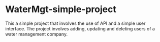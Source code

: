 # WaterMgt-simple-project
This a simple project that involves the use of API and a simple user interface.
The project involves adding, updating and deleting users of a water management company. 
